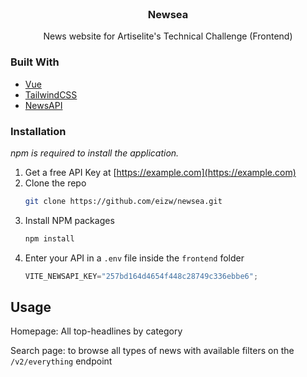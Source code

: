                
<br/>
<div align="center">

<h3 align="center">Newsea</h3>
<p align="center">
News website for Artiselite's Technical Challenge (Frontend)


  


</p>
</div>

 ### Built With

- [Vue](https://vuejs.org)
- [TailwindCSS](https://tailwindcss.com/)
- [NewsAPI](https://newsapi.org/)
 ### Installation

_npm is required to install the application._

1. Get a free API Key at [https://example.com](https://example.com)
2. Clone the repo
   ```sh
   git clone https://github.com/eizw/newsea.git
   ```
3. Install NPM packages
   ```sh
   npm install
   ```
4. Enter your API in a `.env` file inside the `frontend` folder
   ```js
   VITE_NEWSAPI_KEY="257bd164d4654f448c28749c336ebbe6";
   ```
 ## Usage

Homepage: All top-headlines by category

Search page: to browse all types of news with available filters on the `/v2/everything` endpoint
